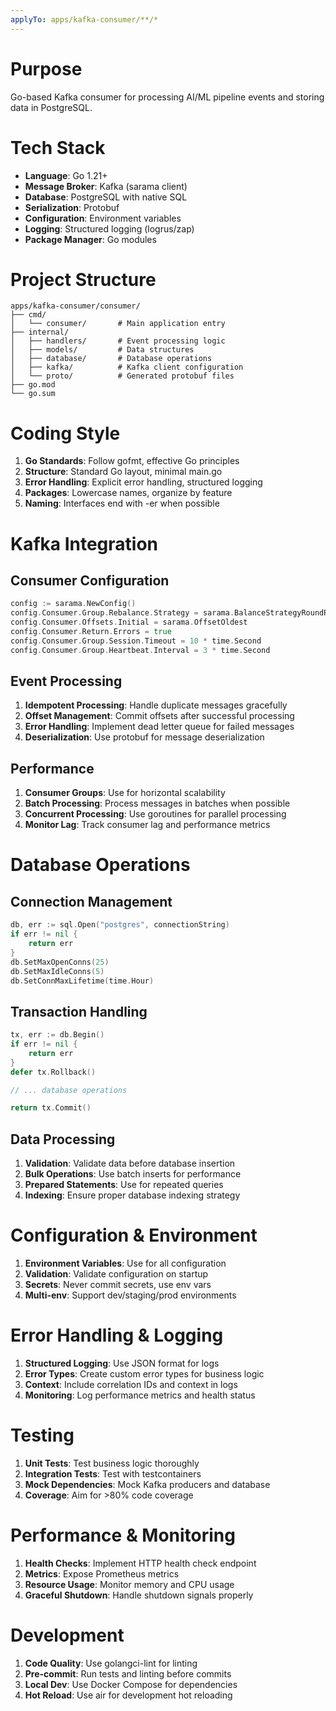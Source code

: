 ```yaml
---
applyTo: apps/kafka-consumer/**/*
---
```


# Purpose
Go-based Kafka consumer for processing AI/ML pipeline events and storing data in PostgreSQL.

# Tech Stack
- **Language**: Go 1.21+
- **Message Broker**: Kafka (sarama client)
- **Database**: PostgreSQL with native SQL
- **Serialization**: Protobuf
- **Configuration**: Environment variables
- **Logging**: Structured logging (logrus/zap)
- **Package Manager**: Go modules

# Project Structure
```
apps/kafka-consumer/consumer/
├── cmd/
│   └── consumer/       # Main application entry
├── internal/
│   ├── handlers/       # Event processing logic
│   ├── models/         # Data structures
│   ├── database/       # Database operations
│   ├── kafka/          # Kafka client configuration
│   └── proto/          # Generated protobuf files
├── go.mod
└── go.sum
```

# Coding Style
1. **Go Standards**: Follow gofmt, effective Go principles
2. **Structure**: Standard Go layout, minimal main.go
3. **Error Handling**: Explicit error handling, structured logging
4. **Packages**: Lowercase names, organize by feature
5. **Naming**: Interfaces end with -er when possible

# Kafka Integration

## Consumer Configuration
```go
config := sarama.NewConfig()
config.Consumer.Group.Rebalance.Strategy = sarama.BalanceStrategyRoundRobin
config.Consumer.Offsets.Initial = sarama.OffsetOldest
config.Consumer.Return.Errors = true
config.Consumer.Group.Session.Timeout = 10 * time.Second
config.Consumer.Group.Heartbeat.Interval = 3 * time.Second
```

## Event Processing
1. **Idempotent Processing**: Handle duplicate messages gracefully
2. **Offset Management**: Commit offsets after successful processing
3. **Error Handling**: Implement dead letter queue for failed messages
4. **Deserialization**: Use protobuf for message deserialization

## Performance
1. **Consumer Groups**: Use for horizontal scalability
2. **Batch Processing**: Process messages in batches when possible
3. **Concurrent Processing**: Use goroutines for parallel processing
4. **Monitor Lag**: Track consumer lag and performance metrics

# Database Operations

## Connection Management
```go
db, err := sql.Open("postgres", connectionString)
if err != nil {
    return err
}
db.SetMaxOpenConns(25)
db.SetMaxIdleConns(5)
db.SetConnMaxLifetime(time.Hour)
```

## Transaction Handling
```go
tx, err := db.Begin()
if err != nil {
    return err
}
defer tx.Rollback()

// ... database operations

return tx.Commit()
```

## Data Processing
1. **Validation**: Validate data before database insertion
2. **Bulk Operations**: Use batch inserts for performance
3. **Prepared Statements**: Use for repeated queries
4. **Indexing**: Ensure proper database indexing strategy

# Configuration & Environment
1. **Environment Variables**: Use for all configuration
2. **Validation**: Validate configuration on startup
3. **Secrets**: Never commit secrets, use env vars
4. **Multi-env**: Support dev/staging/prod environments

# Error Handling & Logging
1. **Structured Logging**: Use JSON format for logs
2. **Error Types**: Create custom error types for business logic
3. **Context**: Include correlation IDs and context in logs
4. **Monitoring**: Log performance metrics and health status

# Testing
1. **Unit Tests**: Test business logic thoroughly
2. **Integration Tests**: Test with testcontainers
3. **Mock Dependencies**: Mock Kafka producers and database
4. **Coverage**: Aim for >80% code coverage

# Performance & Monitoring
1. **Health Checks**: Implement HTTP health check endpoint
2. **Metrics**: Expose Prometheus metrics
3. **Resource Usage**: Monitor memory and CPU usage
4. **Graceful Shutdown**: Handle shutdown signals properly

# Development
1. **Code Quality**: Use golangci-lint for linting
2. **Pre-commit**: Run tests and linting before commits
3. **Local Dev**: Use Docker Compose for dependencies
4. **Hot Reload**: Use air for development hot reloading